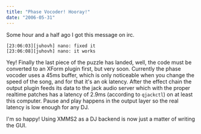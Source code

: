 ```yaml
---
title: "Phase Vocoder! Hooray!"
date: "2006-05-31"
---
```


Some hour and a half ago I got this message on irc.

```none
[23:06:03][juhovh] nano: fixed it
[23:06:08][juhovh] nano: it works
```

Yey! Finally the last piece of the puzzle has landed, well, the code must be converted to an XForm plugin first, but very soon. Currently the phase vocoder uses a 45ms buffer, which is only noticeable when you change the speed of the song, and for that it's an ok latency. After the effect chain the output plugin feeds its data to the jack audio server which with the proper realtime patches has a latency of 2.9ms (according to `qjackctl`) on at least this computer. Pause and play happens in the output layer so the real latency is low enough for any DJ.

I'm so happy! Using XMMS2 as a DJ backend is now just a matter of writing the GUI.
